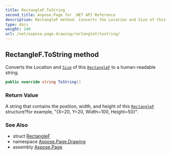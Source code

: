 ```yaml
---
title: RectangleF.ToString
second_title: Aspose.Page for .NET API Reference
description: RectangleF method. Converts the Location and Size of this RectangleF to a humanreadable string
type: docs
weight: 240
url: /net/aspose.page.drawing/rectanglef/tostring/
---
```

## RectangleF.ToString method

Converts the Location and [`Size`](../../size/) of this [`RectangleF`](../) to a human-readable string.

```csharp
public override string ToString()
```

### Return Value

A string that contains the position, width, and height of this [`RectangleF`](../) structure?for example, "{X=20, Y=20, Width=100, Height=50}".

### See Also

* struct [RectangleF](../)
* namespace [Aspose.Page.Drawing](../../rectanglef/)
* assembly [Aspose.Page](../../../)


